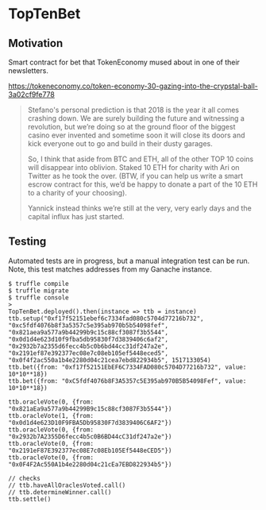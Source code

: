 # TopTenBet
## Motivation
Smart contract for bet that TokenEconomy mused about in one of their newsletters.

https://tokeneconomy.co/token-economy-30-gazing-into-the-crypstal-ball-3a02cf9fe778

> Stefano's personal prediction is that 2018 is the year it all comes crashing down. We are surely building the future and witnessing a revolution, but we’re doing so at the ground floor of the biggest casino ever invented and sometime soon it will close its doors and kick everyone out to go and build in their dusty garages.
>
> So, I think that aside from BTC and ETH, all of the other TOP 10 coins will disappear into oblivion. Staked 10 ETH for charity with Ari on Twitter as he took the over. (BTW, if you can help us write a smart escrow contract for this, we’d be happy to donate a part of the 10 ETH to a charity of your choosing).
>
> Yannick instead thinks we’re still at the very, very early days and the capital influx has just started.

## Testing
Automated tests are in progress, but a manual integration test can be run. Note, this test matches addresses from my Ganache instance.

    $ truffle compile
    $ truffle migrate
    $ truffle console
    >
    TopTenBet.deployed().then(instance => ttb = instance)
    ttb.setup("0xf17f52151ebef6c7334fad080c5704d77216b732", "0xc5fdf4076b8f3a5357c5e395ab970b5b54098fef", "0x821aea9a577a9b44299b9c15c88cf3087f3b5544", "0x0d1d4e623d10f9fba5db95830f7d3839406c6af2", "0x2932b7a2355d6fecc4b5c0b6bd44cc31df247a2e", "0x2191ef87e392377ec08e7c08eb105ef5448eced5", "0x0f4f2ac550a1b4e2280d04c21cea7ebd822934b5", 1517133054)
    ttb.bet({from: "0xf17f52151EbEF6C7334FAD080c5704D77216b732", value: 10*10**18})
    ttb.bet({from: "0xC5fdf4076b8F3A5357c5E395ab970B5B54098Fef", value: 10*10**18})

    ttb.oracleVote(0, {from: "0x821aEa9a577a9b44299B9c15c88cf3087F3b5544"})
    ttb.oracleVote(1, {from: "0x0d1d4e623D10F9FBA5Db95830F7d3839406C6AF2"})
    ttb.oracleVote(0, {from: "0x2932b7A2355D6fecc4b5c0B6BD44cC31df247a2e"})
    ttb.oracleVote(0, {from: "0x2191eF87E392377ec08E7c08Eb105Ef5448eCED5"})
    ttb.oracleVote(0, {from: "0x0F4F2Ac550A1b4e2280d04c21cEa7EBD822934b5"})

    // checks
    // ttb.haveAllOraclesVoted.call()
    // ttb.determineWinner.call()
    ttb.settle()
